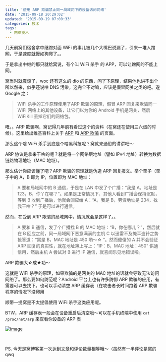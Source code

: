 ```yaml
---
title: '使用 ARP 欺骗禁止同一局域网下的设备访问网络'
date: '2015-09-18 20:29:02'
updated: '2015-09-19 07:00:33'
categories: 技术
tags:
  - 网络技术
---
```



几天前窝们宿舍拿中继蹭对面 WiFi 的事儿被几个大嘴巴说漏了，引来一堆人蹭网，于是速度就慢如狗爬了。。

于是拿出中继的那只就给窝说，有个叫 WiFi 杀手 的 APP，可以让蹭网的不能上网。

窝当时就震惊了，woc 还有这么的 dio 的东西，问了下原理，结果他也讲不出个所以然来，似乎还说啥 DNS 污染。这完全不对嘛，应该是假冒网关之类的吧。遂 Google 之：

> WiFi 杀手的工作原理使用了ARP 欺骗的原理，假冒 ARP 回复来欺骗同一 WiFi 网络上的其他设备，让它们以为你的 Android 手机是网关，然后 WiFiKill 丢掉它们的网络包。

唔。。ARP 欺骗啊，窝记得几年前有看过这个的资料（在窝还在使用三六蛋的时候）。这里给出维基百科上关于 [ARP](https://zh.wikipedia.org/wiki/%E5%9C%B0%E5%9D%80%E8%A7%A3%E6%9E%90%E5%8D%8F%E8%AE%AE) 和 [ARP 欺骗](https://zh.wikipedia.org/wiki/ARP%E6%AC%BA%E9%A8%99) 的页面。

那么这个啥 WiFi 杀手到底是个啥黑科技呢？窝就来通俗的讲讲吧～

ARP 协议是拿来干啥的呢？就是将一个网络层地址（譬如 IPv4 地址）转换为数据链路物理地址（MAC 地址）。

那么估计你应该懂了吧？ARP 欺骗的原理就是伪造 ARP 回复报文。举个栗子（栗子中的 A，B 即为 IP，位置即为 MAC 地址：

> A 要和局域网中的 B 通信，于是在 LAN 中发了个广播：“我是 A，地址是 123，B，你丫在哪？”。如果是正常情况下，其他人看到广播会保持沉默，等到 B 收到广播后，他就会回应给 A：“A，我是 B，劳资地址是 234，找我干啥？” 于是可以进行通信。

然而，在受到 ARP 欺骗的局域网中，情况就会是这样子。。

> A 要和 B 通信，发了个广播找 B 的 MAC 地址：“B，你在哪儿？”，然后就在 B 回应之前，同一局域网下恶意满满的主机 C 以迅雷不及掩耳盗铃之势抢答道：“窝是 B，MAC 地址是 450 哟～☆ ”。然而傻傻的 A 并不会验证 ARP 回复的真实性，就在地址簿上写上：“IP：B，MAC 地址：450” 供通信用，然后主机 A 尝试对 B 进行 IP 通信，就喜闻乐见地错误啦。

ARP 欺骗大☆成★功～

这就是 WiFi 杀手的原理，如果欺骗的是网关的 MAC 地址的话就会导致无法访问网络了。那么要如何防范呢？Android 平台上也有许多防御 ARP 欺骗的应用，有需要可以去找下。也可以手动清空 ARP 缓存表（在攻击者长时间跑着 ARP 欺骗程序的情况下没卵用

顺带一提窝是不太提倡使用 WiFi 杀手这类应用呢。

BTW，ARP 缓存表一般会在设备重启后清空哦～可以在手机终端中使用 `cat /proc/net/arp` 来查看你设备的 ARP 表

[![image](https://img.prin.studio/images/2015/09/2015-09-18_14-46-04.jpg "wp-1442587367872")](https://img.prin.studio/images/2015/09/2015-09-18_14-46-04.jpg)

 

PS. 今天是窝博客第一次达到文章和评论数量相等哦～（虽然有一半评论是窝的 qwq



